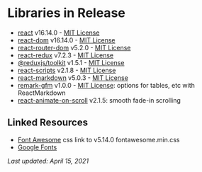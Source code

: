 # Libraries in Release
* [react](https://www.npmjs.com/package/react) v16.14.0 - [MIT License](https://github.com/facebook/react/blob/master/LICENSE)
* [react-dom](https://www.npmjs.com/package/react-dom) v16.14.0 - [MIT License](https://github.com/facebook/react/blob/master/LICENSE)
* [react-router-dom](https://www.npmjs.com/package/react-router-dom) v5.2.0 - [MIT License](https://github.com/ReactTraining/react-router/blob/master/LICENSE)
* [react-redux](https://www.npmjs.com/package/react-redux) v7.2.3 - [MIT License](https://github.com/reduxjs/react-redux/blob/master/LICENSE.md)
* [@reduxjs/toolkit](https://www.npmjs.com/package/@reduxjs/toolkit) v1.5.1 - [MIT License](https://github.com/reduxjs/redux-toolkit/blob/master/LICENSE)
* [react-scripts](https://www.npmjs.com/package/react-scripts) v2.1.8 - [MIT License](https://github.com/facebook/create-react-app/blob/master/LICENSE)
* [react-markdown](https://www.npmjs.com/package/react-markdown) v5.0.3 - [MIT License](https://github.com/remarkjs/react-markdown/blob/main/license)
* [remark-gfm](https://www.npmjs.com/package/remark-gfm) v1.0.0 - [MIT License](https://github.com/remarkjs/remark-gfm/blob/main/license): options for tables, etc with ReactMarkdown 
* [react-animate-on-scroll](https://www.npmjs.com/package/react-animate-on-scroll) v2.1.5: smooth fade-in scrolling 


## Linked Resources
* [Font Awesome](https://fontawesome.com/) css link to v5.14.0 fontawesome.min.css 
* [Google Fonts](https://fonts.google.com/) 

*Last updated: April 15, 2021*